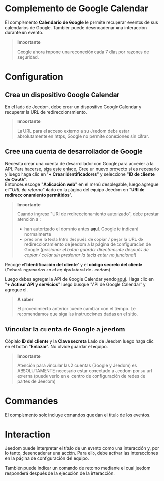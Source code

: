 # Complemento de Google Calendar

El complemento **Calendario de Google** le permite recuperar eventos de sus calendarios de Google. También puede desencadenar una interacción durante un evento.

> **Importante**
>
> Google ahora impone una reconexión cada 7 días por razones de seguridad.

# Configuration

## Crea un dispositivo Google Calendar

En el lado de Jeedom, debe crear un dispositivo Google Calendar y recuperar la URL de redireccionamiento.

> **Importante**
>
> La URL para el acceso externo a su Jeedom debe estar absolutamente en https, Google no permite conexiones sin cifrar.

## Cree una cuenta de desarrollador de Google

Necesita crear una cuenta de desarrollador con Google para acceder a la API. Para hacerse, [siga este enlace](https://console.developers.google.com/apis/credentials), Cree un nuevo proyecto si es necesario y luego haga clic en "**+ Crear identificadores**" y seleccione "**ID de cliente de Oauth**".     
 Entonces escoge "**Aplicación web**" en el menú desplegable, luego agregue el'"*URL de retorno*" dado en la página del equipo Jeedom en "**URI de redireccionamiento permitidos**".

> **Importante**
>
>Cuando ingrese "URI de redireccionamiento autorizado", debe prestar atención a :
> - han autorizado el dominio antes [aquí](https://console.developers.google.com/apis/credentials/consent). Google te indicará normalmente
> - presione la tecla Intro después de copiar / pegar la URL de redireccionamiento de jeedom a la página de configuración de Google (*presionar el botón guardar directamente después de copiar / collar sin presionar la tecla enter no funciona!*)     

Recoge el'**Identificación del cliente**' y el **código secreto del cliente** (Deberá ingresarlos en el equipo lateral de Jeedom)

Luego debes agregar la API de Google Calendar yendo [aquí](https://console.developers.google.com/apis/dashboard). Haga clic en "**+ Activar API y servicios**" luego busque "API de Google Calendar" y agregue el.

> **A saber**
>
>El procedimiento anterior puede cambiar con el tiempo. Le recomendamos que siga las instrucciones dadas en el sitio.

## Vincular la cuenta de Google a jeedom

Cópialo **ID del cliente** y la **Clave secreta** Lado de Jeedom luego haga clic en el botón "**Enlazar**". No olvide guardar el equipo.

>**Importante**
>
>Atención para vincular las 2 cuentas (Google y Jeedom) es ABSOLUTAMENTE necesario estar conectado a Jeedom por su url externa (puede verlo en el centro de configuración de redes de partes de Jeedom)

# Commandes

El complemento solo incluye comandos que dan el título de los eventos.

# Interaction

Jeedom puede interpretar el título de un evento como una interacción y, por lo tanto, desencadenar una acción. Para ello, debe activar las interacciones en la página de configuración del equipo.

También puede indicar un comando de retorno mediante el cual jeedom responderá después de la ejecución de la interacción.    
